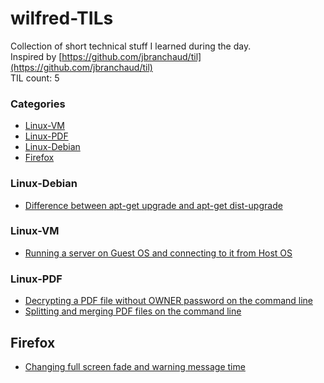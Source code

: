 # wilfred-TILs
Collection of short technical stuff I learned during the day.
<br />
Inspired by [https://github.com/jbranchaud/til](https://github.com/jbranchaud/til)
<br />
TIL count: 5

### Categories
* [Linux-VM](#linux-vm)
* [Linux-PDF](#linux-pdf)
* [Linux-Debian](#linux-debian)
* [Firefox](#firefox)

### Linux-Debian
- [Difference between apt-get upgrade and apt-get dist-upgrade](linux-debian/difference-between-apt-get-upgrade-and-apt-get-dist-upgrade.md)

### Linux-VM
- [Running a server on Guest OS and connecting to it from Host OS](linux-vm/running-a-server-on-guest-os-and-connecting-to-it-from-host-os.md)

### Linux-PDF
- [Decrypting a PDF file without OWNER password on the command line](linux-pdf/decrypting-a-pdf-file-without-owner-password-on-the-command-line.md)
- [Splitting and merging PDF files on the command line](linux-pdf/splitting-and-merging-pdf-files-on-the-command-line.md)

## Firefox
- [Changing full screen fade and warning message time](firefox/changing-full-screen-fade-and-warning-message-time.md)

